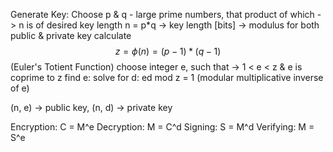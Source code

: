Generate Key:
  Choose p & q - large prime numbers, that product of which -> n is of desired key length
  n = p*q -> key length [bits] -> modulus for both public & private key
  calculate $$z = \phi(n) = (p-1)*(q-1)$$ (Euler's Totient Function)
  choose integer e, such that -> 1 < e < z & e is coprime to z
  find e: solve for d: ed mod z = 1 (modular multiplicative inverse of e)

  (n, e) -> public key, (n, d) -> private key

Encryption:
  C = M^e
Decryption:
  M = C^d
Signing:
  S = M^d
Verifying:
  M = S^e
